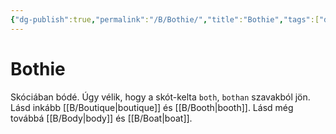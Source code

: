 ```yaml
---
{"dg-publish":true,"permalink":"/B/Bothie/","title":"Bothie","tags":["dg_uploaded"],"created":"2023-11-21T10:11","updated":"2023-11-21T10:11"}
---
```



# Bothie

Skóciában bódé. Úgy vélik, hogy a skót-kelta `both`, `bothan` szavakból jön.  
Lásd inkább [[B/Boutique\|boutique]] és [[B/Booth\|booth]]. Lásd még továbbá [[B/Body\|body]] és [[B/Boat\|boat]].  